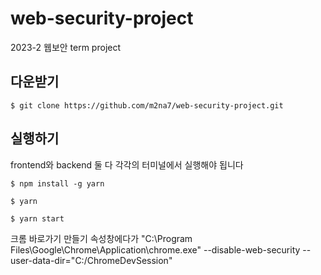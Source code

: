# web-security-project
2023-2 웹보안 term project

## 다운받기

`$ git clone https://github.com/m2na7/web-security-project.git`


## 실행하기

frontend와 backend 둘 다 각각의 터미널에서 실행해야 됩니다

`$ npm install -g yarn`

`$ yarn`

`$ yarn start`

크롬 바로가기 만들기
속성창에다가
"C:\Program Files\Google\Chrome\Application\chrome.exe" --disable-web-security --user-data-dir="C:/ChromeDevSession"

